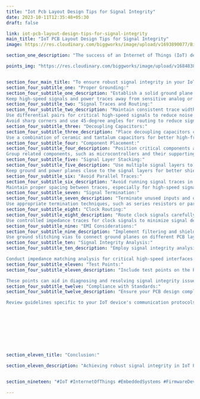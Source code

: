 ```yaml
---
title: "Iot Pcb Layout Design Tips for Signal Integrity"
date: 2023-10-11T12:35:48+05:30
draft: false

link: iot-pcb-layout-design-tips-for-signal-integrity
main_title: "IoT PCB Layout Design Tips for Signal Integrity"
image: https://res.cloudinary.com/biggworks/image/upload/v1693890077/Biggworks%20PDF%20of%20Blogs/native___cross_platform_development_h2ddzm.png

section_one_description: "The success of an Internet of Things (IoT) device often depends on the integrity of signals on its printed circuit board (PCB). Signal integrity issues can lead to data corruption, reduced performance, or even device failure."

points_img: "https://res.cloudinary.com/biggworks/image/upload/v1684838348/Group_11544_lwrsg0.png"


section_four_main_title: "To ensure robust signal integrity in your IoT PCB layout, consider these essential design tips."
section_four_subtitle_one: "Proper Grounding:"
section_four_subtitle_one_description: "Establish a solid ground plane to provide a reference for signal return paths.
Keep high-speed signals and power traces away from sensitive analog or low-speed digital areas."
section_four_subtitle_two: "Signal Traces and Routing:"
section_four_subtitle_two_description: "Maintain consistent trace widths and impedance to minimize signal reflections.
Use differential pairs for critical high-speed signals to reduce noise and crosstalk.
Avoid sharp corners and use 45-degree angles for routing to reduce signal reflections."
section_four_subtitle_three: "Decoupling Capacitors:"
section_four_subtitle_three_description: "Place decoupling capacitors close to power pins of ICs to reduce power supply noise.
Use a combination of ceramic and tantalum capacitors for better high-frequency filtering."
section_four_subtitle_four: "Component Placement:"
section_four_subtitle_four_description: "Position critical components and connectors strategically to minimize trace lengths.
Group related components, such as microcontrollers and their supporting components, closely together."
section_four_subtitle_five: "Signal Layer Stacking:"
section_four_subtitle_five_description: "Use multiple signal layers to separate sensitive analog and digital signals.
Keep ground and power planes close to the signal layers for better shielding."
section_four_subtitle_six: "Avoid Parallel Traces:"
section_four_subtitle_six_description: "Avoid running signal traces in parallel with each other, as it can lead to mutual inductance and crosstalk.
Maintain proper spacing between traces, especially for high-speed signals."
section_four_subtitle_seven: "Signal Termination:"
section_four_subtitle_seven_description: "Terminate unused inputs and outputs to prevent signal reflection.
Use appropriate termination techniques, such as series resistors or parallel termination, for high-speed signals."
section_four_subtitle_eight: "Clock Routing:"
section_four_subtitle_eight_description: "Route clock signals carefully to reduce jitter and maintain synchronization.
Use controlled impedance traces for clock signals to minimize signal degradation."
section_four_subtitle_nine: "EMI Considerations:"
section_four_subtitle_nine_description: "Implement filtering and shielding techniques to reduce electromagnetic interference (EMI).
Use ground stitching vias to connect ground planes on different PCB layers."
section_four_subtitle_ten: "Signal Integrity Analysis:"
section_four_subtitle_ten_description: "Employ signal integrity analysis tools to simulate and verify signal behavior before fabrication.

Conduct impedance matching analysis for critical high-speed interfaces."
section_four_subtitle_eleven: "Test Points:"
section_four_subtitle_eleven_description: "Include test points on the PCB for troubleshooting and signal quality measurements.

These points can aid in diagnosing and resolving signal integrity issues during testing and debugging."
section_four_subtitle_twelve: "Compliance with Standards:"
section_four_subtitle_twelve_description: "Ensure your PCB design complies with industry standards and best practices for signal integrity.

Review guidelines specific to your IoT device's communication protocols."









section_eleven_title: "Conclusion:"

section_eleven_description: "Achieving robust signal integrity in IoT PCB layout design is crucial for reliable device performance. By following these tips, you can minimize signal degradation, noise, and interference, leading to a more dependable IoT device. Thorough design, careful consideration of high-speed interfaces, and adherence to best practices are essential for successful IoT PCB layouts."


section_nineteen: "#IoT #InternetOfThings #EmbeddedSystems #FirmwareDevelopment #IoTDevelopment #IoTTechnology #EmbeddedProgramming #IoTInnovation #ConnectedDevices #EmbeddedDesign #HardwareDesign #IoTProjects #EmbeddedSolutions #IoTIndustry #FirmwareEngineering #IoTDesign #WirelessCommunication #EmbeddedSoftware #IoTApplications #IoTSecurity"

---
```


